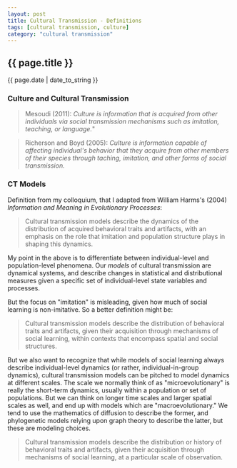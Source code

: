 ```yaml
---
layout: post
title: Cultural Transmission - Definitions
tags: [cultural transmission, culture]
category: "cultural transmission"
---
```


{{ page.title }}
----------------

<div class="publish_date">
{{ page.date | date_to_string }}
</div>

### Culture and Cultural Transmission ###

> Mesoudi (2011): 
> _Culture is information that is acquired from other individuals via social transmission mechanisms such as imitation, teaching, or language._"


> Richerson  and Boyd (2005):
> _Culture is information capable of affecting individual's behavior that they acquire from other members of their species through taching, imitation, and other forms of social transmission._


### CT Models ###

Definition from my colloquium, that I adapted from William Harms's (2004) _Information and Meaning in Evolutionary Processes_:
>Cultural transmission models describe the dynamics of the distribution of acquired behavioral traits and artifacts, with an emphasis on the role that imitation and population structure plays in shaping this dynamics.

My point in the above is to differentiate between individual-level and population-level phenomena.  Our _models_ of cultural transmission are dynamical systems, and describe changes in statistical and distributional measures given a specific set of individual-level state variables and processes.  

But the focus on "imitation" is misleading, given how much of social learning is non-imitative.  So a better definition might be:

> Cultural transmission models describe the distribution of  behavioral traits and artifacts, given their acquisition through mechanisms of social learning, within contexts that encompass spatial and social structures.  

But we also want to recognize that while models of social learning always describe individual-level dynamics (or rather, individual-in-group dynamics), cultural transmission models can be pitched to model dynamics at different scales.  The scale we normally think of as "microevolutionary" is really the short-term dynamics, usually within a population or set of populations.  But we can think on longer time scales and larger spatial scales as well, and end up with models which are "macroevolutionary."  We tend to use the mathematics of diffusion to describe the former, and phylogenetic models relying upon graph theory to describe the latter, but these are modeling choices.  

> Cultural transmission models describe the distribution or history of behavioral traits and artifacts, given their acquisition through mechanisms of social learning, at a particular scale of observation.  



